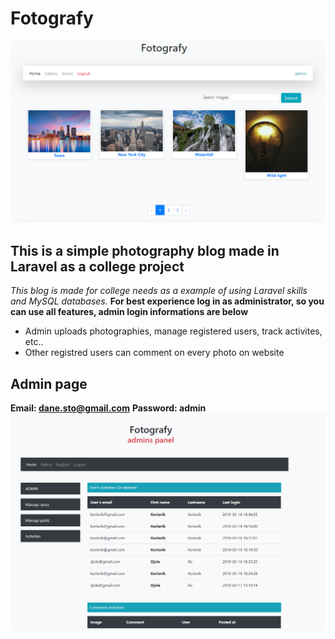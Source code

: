 # Fotografy
![App screnshoot](/Screenshot_3.png)
## This is a simple photography blog made in Laravel as a college project
*This blog is made for college needs as a example of using Laravel skills and MySQL databases.*
**For best experience log in as administrator, so you can use all features, admin login informations are below** </br>
<ul>
    <li> Admin uploads photographies, manage registered users, track activites, etc.. </li>
    <li> Other registred users can comment on every photo on website </li>
</ul>

## Admin page
**Email: dane.sto@gmail.com**
**Password: admin** <br>
![App screnshoot](/activities1.png)



